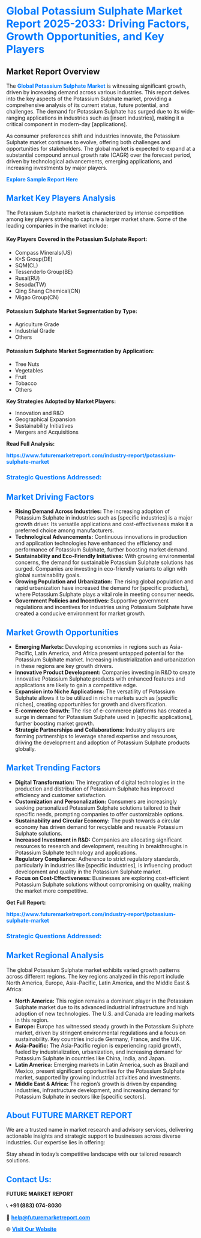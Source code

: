 <h1 style="color: #007BFF;">Global Potassium Sulphate Market Report 2025-2033: Driving Factors, Growth Opportunities, and Key Players</h1>

<section id="overview">
<h2>Market Report Overview</h2>
<p>The <a href="https://www.futuremarketreport.com/industry-report/potassium-sulphate-market" style="color: #007BFF; text-decoration: none;"><strong>Global Potassium Sulphate Market</strong></a> is witnessing significant growth, driven by increasing demand across various industries. This report delves into the key aspects of the Potassium Sulphate market, providing a comprehensive analysis of its current status, future potential, and challenges. The demand for Potassium Sulphate has surged due to its wide-ranging applications in industries such as [insert industries], making it a critical component in modern-day [applications].</p>
<p>As consumer preferences shift and industries innovate, the Potassium Sulphate market continues to evolve, offering both challenges and opportunities for stakeholders. The global market is expected to expand at a substantial compound annual growth rate (CAGR) over the forecast period, driven by technological advancements, emerging applications, and increasing investments by major players.</p>
</section>

<section id="overview">
<p><a href="https://www.futuremarketreport.com/request-sample/reportId=53327" style="color: #007BFF; text-decoration: none;"><strong>Explore Sample Report Here</strong></a></p>
</section>

<section id="key-players">
<h2 style="color: #007BFF;">Market Key Players Analysis</h2>
<p>The Potassium Sulphate market is characterized by intense competition among key players striving to capture a larger market share. Some of the leading companies in the market include:</p>
<h4>Key Players Covered in the Potassium Sulphate Report:</h4>
<ul><li>Compass Minerals(US)</li><li>K+S Group(DE)</li><li>SQM(CL)</li><li>Tessenderlo Group(BE)</li><li>Rusal(RU)</li><li>Sesoda(TW)</li><li>Qing Shang Chemical(CN)</li><li>Migao Group(CN)</li></ul>
<h4>Potassium Sulphate Market Segmentation by Type:</h4>
<ul><li>Agriculture Grade</li><li>Industrial Grade</li><li>Others</li></ul>

<h4>Potassium Sulphate Market Segmentation by Application:</h4>
<ul><li>Tree Nuts</li><li>Vegetables</li><li>Fruit</li><li>Tobacco</li><li>Others</li></ul>
<p><strong>Key Strategies Adopted by Market Players:</strong></p>
<ul>
<li>Innovation and R&D</li>
<li>Geographical Expansion</li>
<li>Sustainability Initiatives</li>
<li>Mergers and Acquisitions</li>
</ul>
</section>

<section>
<p><strong>Read Full Analysis: </strong></p><a href="https://www.futuremarketreport.com/industry-report/potassium-sulphate-market" style="color: #007BFF; text-decoration: none;"><strong>https://www.futuremarketreport.com/industry-report/potassium-sulphate-market</strong></a>
<h3 style="color: #007BFF;">Strategic Questions Addressed:</h3>
</section>

<section id="driving-factors">
<h2 style="color: #007BFF;">Market Driving Factors</h2>
<ul>
<li><strong>Rising Demand Across Industries:</strong> The increasing adoption of Potassium Sulphate in industries such as [specific industries] is a major growth driver. Its versatile applications and cost-effectiveness make it a preferred choice among manufacturers.</li>
<li><strong>Technological Advancements:</strong> Continuous innovations in production and application technologies have enhanced the efficiency and performance of Potassium Sulphate, further boosting market demand.</li>
<li><strong>Sustainability and Eco-Friendly Initiatives:</strong> With growing environmental concerns, the demand for sustainable Potassium Sulphate solutions has surged. Companies are investing in eco-friendly variants to align with global sustainability goals.</li>
<li><strong>Growing Population and Urbanization:</strong> The rising global population and rapid urbanization have increased the demand for [specific products], where Potassium Sulphate plays a vital role in meeting consumer needs.</li>
<li><strong>Government Policies and Incentives:</strong> Supportive government regulations and incentives for industries using Potassium Sulphate have created a conducive environment for market growth.</li>
</ul>
</section>

<section id="growth-opportunities">
<h2 style="color: #007BFF;">Market Growth Opportunities</h2>
<ul>
<li><strong>Emerging Markets:</strong> Developing economies in regions such as Asia-Pacific, Latin America, and Africa present untapped potential for the Potassium Sulphate market. Increasing industrialization and urbanization in these regions are key growth drivers.</li>
<li><strong>Innovative Product Development:</strong> Companies investing in R&D to create innovative Potassium Sulphate products with enhanced features and applications are likely to gain a competitive edge.</li>
<li><strong>Expansion into Niche Applications:</strong> The versatility of Potassium Sulphate allows it to be utilized in niche markets such as [specific niches], creating opportunities for growth and diversification.</li>
<li><strong>E-commerce Growth:</strong> The rise of e-commerce platforms has created a surge in demand for Potassium Sulphate used in [specific applications], further boosting market growth.</li>
<li><strong>Strategic Partnerships and Collaborations:</strong> Industry players are forming partnerships to leverage shared expertise and resources, driving the development and adoption of Potassium Sulphate products globally.</li>
</ul>
</section>

<section id="trending-factors">
<h2 style="color: #007BFF;">Market Trending Factors</h2>
<ul>
<li><strong>Digital Transformation:</strong> The integration of digital technologies in the production and distribution of Potassium Sulphate has improved efficiency and customer satisfaction.</li>
<li><strong>Customization and Personalization:</strong> Consumers are increasingly seeking personalized Potassium Sulphate solutions tailored to their specific needs, prompting companies to offer customizable options.</li>
<li><strong>Sustainability and Circular Economy:</strong> The push towards a circular economy has driven demand for recyclable and reusable Potassium Sulphate solutions.</li>
<li><strong>Increased Investment in R&D:</strong> Companies are allocating significant resources to research and development, resulting in breakthroughs in Potassium Sulphate technology and applications.</li>
<li><strong>Regulatory Compliance:</strong> Adherence to strict regulatory standards, particularly in industries like [specific industries], is influencing product development and quality in the Potassium Sulphate market.</li>
<li><strong>Focus on Cost-Effectiveness:</strong> Businesses are exploring cost-efficient Potassium Sulphate solutions without compromising on quality, making the market more competitive.</li>
</ul>
</section>

<section>
<p><strong>Get Full Report: </strong></p><a href="https://www.futuremarketreport.com/industry-report/potassium-sulphate-market" style="color: #007BFF; text-decoration: none;"><strong>https://www.futuremarketreport.com/industry-report/potassium-sulphate-market</strong></a>
<h3 style="color: #007BFF;">Strategic Questions Addressed:</h3>
</section>


<section id="regional-analysis">
<h2 style="color: #007BFF;">Market Regional Analysis</h2>
<p>The global Potassium Sulphate market exhibits varied growth patterns across different regions. The key regions analyzed in this report include North America, Europe, Asia-Pacific, Latin America, and the Middle East & Africa:</p>
<ul>
<li><strong>North America:</strong> This region remains a dominant player in the Potassium Sulphate market due to its advanced industrial infrastructure and high adoption of new technologies. The U.S. and Canada are leading markets in this region.</li>
<li><strong>Europe:</strong> Europe has witnessed steady growth in the Potassium Sulphate market, driven by stringent environmental regulations and a focus on sustainability. Key countries include Germany, France, and the U.K.</li>
<li><strong>Asia-Pacific:</strong> The Asia-Pacific region is experiencing rapid growth, fueled by industrialization, urbanization, and increasing demand for Potassium Sulphate in countries like China, India, and Japan.</li>
<li><strong>Latin America:</strong> Emerging markets in Latin America, such as Brazil and Mexico, present significant opportunities for the Potassium Sulphate market, supported by growing industrial activities and investments.</li>
<li><strong>Middle East & Africa:</strong> The region’s growth is driven by expanding industries, infrastructure development, and increasing demand for Potassium Sulphate in sectors like [specific sectors].</li>
</ul>
</section>

<footer>
<h2 style="color: #007BFF;">About FUTURE MARKET REPORT</h2>
<p>We are a trusted name in market research and advisory services, delivering actionable insights and strategic support to businesses across diverse industries. Our expertise lies in offering:</p>

<p>Stay ahead in today’s competitive landscape with our tailored research solutions.</p>

<h2 style="color: #007BFF;">Contact Us:</h2>
<p><strong>FUTURE MARKET REPORT</strong></p>
<p>📞 <strong>+91 (883) 074-8030</strong></p>
<p>📧 <strong><a href="mailto:help@futuremarketreport.com" style="color: #007BFF;">help@futuremarketreport.com</a></strong></p>
<p>🌐 <strong><a href="https://www.futuremarketreport.com/" style="color: #007BFF;">Visit Our Website</a></strong></p>
</footer>